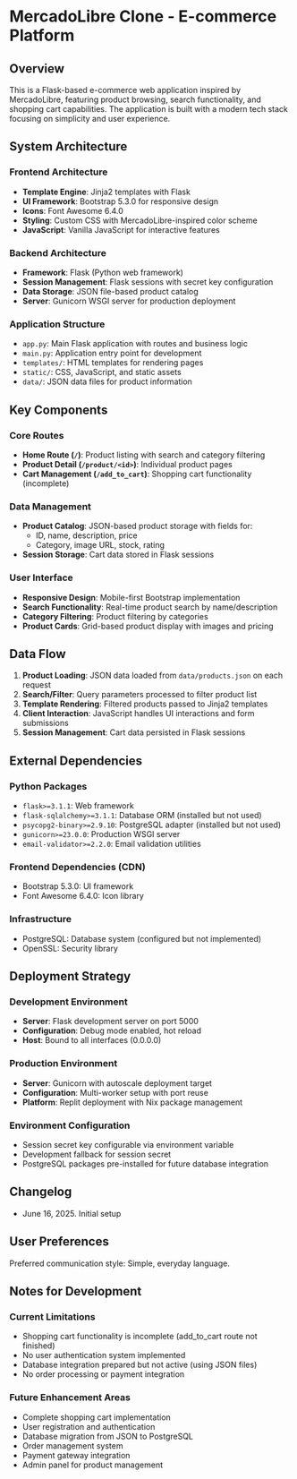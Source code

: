 # MercadoLibre Clone - E-commerce Platform

## Overview

This is a Flask-based e-commerce web application inspired by MercadoLibre, featuring product browsing, search functionality, and shopping cart capabilities. The application is built with a modern tech stack focusing on simplicity and user experience.

## System Architecture

### Frontend Architecture
- **Template Engine**: Jinja2 templates with Flask
- **UI Framework**: Bootstrap 5.3.0 for responsive design
- **Icons**: Font Awesome 6.4.0
- **Styling**: Custom CSS with MercadoLibre-inspired color scheme
- **JavaScript**: Vanilla JavaScript for interactive features

### Backend Architecture
- **Framework**: Flask (Python web framework)
- **Session Management**: Flask sessions with secret key configuration
- **Data Storage**: JSON file-based product catalog
- **Server**: Gunicorn WSGI server for production deployment

### Application Structure
- `app.py`: Main Flask application with routes and business logic
- `main.py`: Application entry point for development
- `templates/`: HTML templates for rendering pages
- `static/`: CSS, JavaScript, and static assets
- `data/`: JSON data files for product information

## Key Components

### Core Routes
- **Home Route (`/`)**: Product listing with search and category filtering
- **Product Detail (`/product/<id>`)**: Individual product pages
- **Cart Management (`/add_to_cart`)**: Shopping cart functionality (incomplete)

### Data Management
- **Product Catalog**: JSON-based product storage with fields for:
  - ID, name, description, price
  - Category, image URL, stock, rating
- **Session Storage**: Cart data stored in Flask sessions

### User Interface
- **Responsive Design**: Mobile-first Bootstrap implementation
- **Search Functionality**: Real-time product search by name/description
- **Category Filtering**: Product filtering by categories
- **Product Cards**: Grid-based product display with images and pricing

## Data Flow

1. **Product Loading**: JSON data loaded from `data/products.json` on each request
2. **Search/Filter**: Query parameters processed to filter product list
3. **Template Rendering**: Filtered products passed to Jinja2 templates
4. **Client Interaction**: JavaScript handles UI interactions and form submissions
5. **Session Management**: Cart data persisted in Flask sessions

## External Dependencies

### Python Packages
- `flask>=3.1.1`: Web framework
- `flask-sqlalchemy>=3.1.1`: Database ORM (installed but not used)
- `psycopg2-binary>=2.9.10`: PostgreSQL adapter (installed but not used)
- `gunicorn>=23.0.0`: Production WSGI server
- `email-validator>=2.2.0`: Email validation utilities

### Frontend Dependencies (CDN)
- Bootstrap 5.3.0: UI framework
- Font Awesome 6.4.0: Icon library

### Infrastructure
- PostgreSQL: Database system (configured but not implemented)
- OpenSSL: Security library

## Deployment Strategy

### Development Environment
- **Server**: Flask development server on port 5000
- **Configuration**: Debug mode enabled, hot reload
- **Host**: Bound to all interfaces (0.0.0.0)

### Production Environment
- **Server**: Gunicorn with autoscale deployment target
- **Configuration**: Multi-worker setup with port reuse
- **Platform**: Replit deployment with Nix package management

### Environment Configuration
- Session secret key configurable via environment variable
- Development fallback for session secret
- PostgreSQL packages pre-installed for future database integration

## Changelog
- June 16, 2025. Initial setup

## User Preferences

Preferred communication style: Simple, everyday language.

## Notes for Development

### Current Limitations
- Shopping cart functionality is incomplete (add_to_cart route not finished)
- No user authentication system implemented
- Database integration prepared but not active (using JSON files)
- No order processing or payment integration

### Future Enhancement Areas
- Complete shopping cart implementation
- User registration and authentication
- Database migration from JSON to PostgreSQL
- Order management system
- Payment gateway integration
- Admin panel for product management